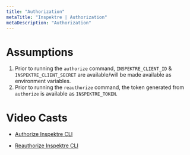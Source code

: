 ```yaml
---
title: "Authorization"
metaTitle: "Inspektre | Authorization"
metaDescription: "Authorization"
---
```


# Assumptions
1. Prior to running the `authorize` command, `INSPEKTRE_CLIENT_ID` & `INSPEKTRE_CLIENT_SECRET` are available/will be made available as environment variables.
2. Prior to running the `reauthorize` command, the token generated from `authorize` is available as `INSPEKTRE_TOKEN`.


# Video Casts
- [Authorize Inspektre CLI](https://asciinema.org/a/377658)

- [Reauthorize Inspektre CLI](https://asciinema.org/a/377708)